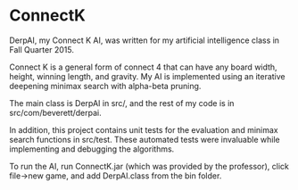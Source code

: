 # ConnectK

DerpAI, my Connect K AI, was written for my artificial intelligence class in Fall Quarter 2015.

Connect K is a general form of connect 4 that can have any board width, height, winning length, and gravity. My AI is implemented using an iterative deepening minimax search with alpha-beta pruning.

The main class is DerpAI in src/, and the rest of my code is in src/com/beverett/derpai.

In addition, this project contains unit tests for the evaluation and minimax search functions in src/test. These automated tests were invaluable while implementing and debugging the algorithms.

To run the AI, run ConnectK.jar (which was provided by the professor), click file->new game, and add DerpAI.class from the bin folder.